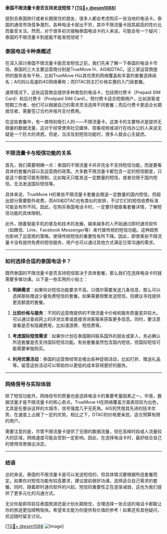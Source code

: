 **泰国不限流量卡是否支持发送短信？[[TG💪+ @esim1088](https://t.me/s/esim1088)]**

提到去泰国旅行或者长期居住的朋友，很多人都会考虑购买一张当地的电话卡。泰国的通信市场竞争激烈，各种电话卡层出不穷，其中不限流量卡因其超高的性价比而备受关注。然而，对于很多初次接触泰国电话卡的人来说，可能会有一个疑问：泰国的不限流量卡到底能不能发短信呢？

### 泰国电话卡种类概述

在深入探讨泰国不限流量卡能否发短信之前，我们先来了解一下泰国的电话卡市场。泰国的三大主要运营商分别是TrueMove H、AIS和DTAC。这三家运营商提供的服务各有千秋，比如TrueMove H以其优质的网络覆盖和丰富的套餐选择闻名；AIS则以高速的4G网络著称；而DTAC则主打价格实惠的入门级套餐。

通常情况下，这些运营商会提供多种类型的电话卡，包括预付费卡（Prepaid SIM Card）和后付费卡（Postpaid SIM Card）。预付费卡适合短期用户，比如游客或短期工作者，他们可以根据自己的需求灵活选择不同套餐；而后付费卡更适合长期居住者，需要签订合约并按月支付费用。

在这些套餐中，有一类特别吸引人的——不限流量卡。这类卡的主要特点是提供无限量的数据流量，这对于经常使用社交媒体、观看视频或进行在线办公的人来说无疑是一个巨大的诱惑。但是，当涉及到短信功能时，很多人就会心生疑虑。

---

### 不限流量卡与短信功能的关系

首先，我们需要明确一点：泰国的不限流量卡并非完全不支持短信功能，而是要看具体的套餐内容以及运营商的政策。大多数不限流量卡都包含一定的短信额度，只是这个额度可能有限制，比如每天只能发送一定数量的短信，或者仅限于国内短信，无法发送国际短信等。

具体来说，TrueMove H的某些不限流量卡套餐会赠送一定数量的国内短信，但超出部分需要额外收费。而AIS和DTAC也有类似的安排，不过它们的短信收费标准可能会有所不同。因此，在购买泰国电话卡时，一定要仔细查看套餐详情，了解短信功能的具体限制。

此外，随着智能手机的普及和技术的发展，越来越多的人开始通过即时通讯软件（如微信、Line、Facebook Messenger等）来代替传统的短信功能。这种趋势也影响了运营商的策略，使得传统短信的重要性有所下降。因此，即使某些不限流量卡没有提供免费的短信服务，用户也可以通过其他方式满足日常沟通的需求。

---

### 如何选择合适的泰国电话卡？

既然泰国的不限流量卡是否支持短信取决于具体套餐，那么我们在选择电话卡时就需要多做功课。以下是一些实用的小贴士：

1. **明确需求**：如果你对短信功能要求不高，只偶尔需要发送几条信息，那么可以选择那些赠送少量免费短信的套餐。如果需要频繁发送短信，则建议寻找提供更高额度的套餐。
   
2. **比较价格与服务**：不同的运营商提供的不限流量卡价格和服务质量差异较大。可以通过查阅网上的评测文章或直接咨询客服来获取更多信息。同时，要注意查看是否有隐藏费用，比如漫游费、短信费等。

3. **考虑国际短信需求**：如果你计划在泰国期间联系国外的朋友或家人，务必确认所选套餐是否支持国际短信功能。有些套餐虽然包含国内短信，但国际短信可能需要单独购买。

4. **利用优惠活动**：泰国的运营商经常会推出各种促销活动，比如打折、赠送礼品等。留意这些活动可以帮助你以更低的成本获得更好的服务。

---

### 网络信号与实际体验

除了短信功能外，网络信号的质量也是选择电话卡的重要考量因素之一。毕竟，数据流量才是不限流量卡的核心卖点。TrueMove H在网络覆盖方面表现较为出色，尤其是在曼谷这样的大城市，信号强度几乎无死角。AIS则凭借其先进的技术优势，在速度上占据了一定的优势。相比之下，DTAC的价格更亲民，适合预算有限的用户。

需要注意的是，尽管不限流量卡提供了无限的数据流量，但在高峰时段或人流量较大的区域，网络速度可能会受到一定影响。因此，在选择电话卡时，最好结合自己的使用场景做出决定。

---

### 结语

总的来说，泰国的不限流量卡是可以发送短信的，但具体情况要根据所选套餐而定。如果你对短信功能有较高要求，建议提前做好功课，选择适合自己需求的套餐。同时，随着即时通讯软件的兴起，短信的重要性正在逐渐减弱，这也为我们提供了更多元化的沟通方式。

无论你是即将前往泰国旅游还是计划长期居住，合理选择一张合适的电话卡都能让你的旅途更加顺畅愉快。希望本文能为你提供有价值的参考！如果还有其他疑问，欢迎随时留言讨论。

[[TG💪+ @esim1088](https://t.me/s/esim1088) ![Image](https://i.postimg.cc/4NQfJmqS/Snipaste-2025-05-13-00-14-12.png)]